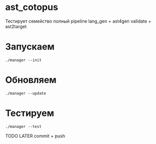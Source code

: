 # ast_cotopus
Тестирует семейство полный pipeline lang_gen + ast4gen validate + ast2target

# Запускаем

    ./manager --init

# Обновляем

    ./manager --update

# Тестируем

    ./manager --test

TODO LATER commit + push
